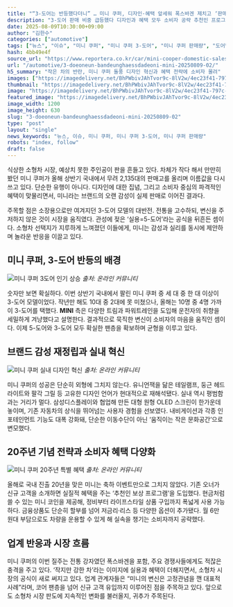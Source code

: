 ```yaml
---
title: "“3-도어는 반등했다더니” … 미니 쿠퍼, 디자인·혜택 앞세워 폭스바겐 제치고 ‘판매 급증’"
description: "3-도어 판매 비중 급등했다 디자인과 혜택 모두 소비자 공략 추천인 프로그램으로 충성도 강화 ..."
date: 2025-08-09T10:30:00+09:00
author: "김한수"
categories: ["automotive"]
tags: ["뉴스", "이슈", "미니 쿠퍼", "미니 쿠퍼 3-도어", "미니 쿠퍼 판매량", "도어별소비심리", "프리미엄재구매전략"]
hash: 4bb49e4f
source_url: "https://www.reportera.co.kr/car/mini-cooper-domestic-sales/"
url: "/automotive/3-doeoneun-bandeunghaessdadeoni-mini-20250809-02/"
h5_summary: "작은 차의 반란, 미니 쿠퍼 돌풍 디자인 혁신과 혜택 전략에 소비자 몰려"
images: ["https://imagedelivery.net/BhPWbivJAhTvor9c-8lV2w/4ec23f41-797c-4671-4145-3894be441e00/public", "https://imagedelivery.net/BhPWbivJAhTvor9c-8lV2w/7d23530d-a0e4-4c0a-863c-1335b04ee600/public", "https://imagedelivery.net/BhPWbivJAhTvor9c-8lV2w/2c645435-40a3-4868-eac3-0d0208d6c100/public", "https://imagedelivery.net/BhPWbivJAhTvor9c-8lV2w/55f464e2-81d4-46db-2d95-70615fb57700/public"]
thumbnail: "https://imagedelivery.net/BhPWbivJAhTvor9c-8lV2w/4ec23f41-797c-4671-4145-3894be441e00/public"
image: "https://imagedelivery.net/BhPWbivJAhTvor9c-8lV2w/4ec23f41-797c-4671-4145-3894be441e00/public"
featured_image: "https://imagedelivery.net/BhPWbivJAhTvor9c-8lV2w/4ec23f41-797c-4671-4145-3894be441e00/public"
image_width: 1200
image_height: 630
slug: "3-doeoneun-bandeunghaessdadeoni-mini-20250809-02"
type: "post"
layout: "single"
news_keywords: "뉴스, 이슈, 미니 쿠퍼, 미니 쿠퍼 3-도어, 미니 쿠퍼 판매량"
robots: "index, follow"
draft: false
---
```


식상한 소형차 시장, 예상치 못한 주인공이 판을 흔들고 있다. 차체가 작다 해서 만만히 봤던 미니 쿠퍼가 올해 상반기 국내에서 무려 2,135대의 판매고를 올리며 이름값을 다시 쓰고 있다. 단순한 유행이 아니다. 디자인에 대한 집념, 그리고 소비자 중심의 파격적인 혜택이 맞물리면서, 미니라는 브랜드의 오랜 감성이 실제 판매로 이어진 결과다.

주목할 점은 소장용으로만 여겨지던 3-도어 모델의 대반전. 전통을 고수하되, 변신을 주저하지 않은 것이 시장을 움직였다. 관성에 젖은 ‘실용=5-도어’라는 공식을 뒤흔든 셈이다. 소형차 선택지가 지루하게 느껴졌던 이들에게, 미니는 감성과 실리를 동시에 제안하며 놀라운 반응을 이끌고 있다.

## 미니 쿠퍼, 3-도어 반등의 배경

![미니 쿠퍼 3도어 인기 상승](https://imagedelivery.net/BhPWbivJAhTvor9c-8lV2w/7d23530d-a0e4-4c0a-863c-1335b04ee600/public)
*출처: 온라인 커뮤니티*


숫자만 보면 확실하다. 이번 상반기 국내에서 팔린 미니 쿠퍼 중 세 대 중 한 대 이상이 3-도어 모델이었다. 작년만 해도 10대 중 2대에 못 미쳤으나, 올해는 10명 중 4명 가까이 3-도어를 택했다. **MINI** 측은 다양한 트림과 파워트레인을 도입해 운전자의 취향을 세밀하게 겨냥했다고 설명한다. 결과적으로 묵직한 변신이 소비자의 마음을 움직인 셈이다. 이제 5-도어와 3-도어 모두 확실한 팬층을 확보하며 균형을 이루고 있다.

## 브랜드 감성 재정립과 실내 혁신

![미니 쿠퍼 실내 디자인 혁신](https://imagedelivery.net/BhPWbivJAhTvor9c-8lV2w/55f464e2-81d4-46db-2d95-70615fb57700/public)
*출처: 온라인 커뮤니티*


미니 쿠퍼의 성공은 단순히 외형에 그치지 않는다. 유니언잭을 닮은 테일램프, 둥근 헤드라이트와 팔각 그릴 등 고유한 디자인 언어가 현대적으로 재해석됐다. 실내 역시 평범함과는 거리가 멀다. 삼성디스플레이와 협업해 만든 대형 원형 OLED 스크린이 한가운데 놓이며, 기존 자동차의 상식을 뛰어넘는 사용자 경험을 선보였다. 내비게이션과 각종 인포테인먼트 기능도 대폭 강화돼, 단순한 이동수단이 아닌 ‘움직이는 작은 문화공간’으로 변모했다.

## 20주년 기념 전략과 소비자 혜택 다양화

![미니 쿠퍼 20주년 특별 혜택](https://imagedelivery.net/BhPWbivJAhTvor9c-8lV2w/2c645435-40a3-4868-eac3-0d0208d6c100/public)
*출처: 온라인 커뮤니티*


올해로 국내 진출 20년을 맞은 미니는 축하 이벤트만으로 그치지 않았다. 기존 오너가 신규 고객을 소개하면 실질적 혜택을 주는 ‘추천인 보상 프로그램’을 도입했다. 현금처럼 쓸 수 있는 미니 코인을 제공해, 정비부터 라이프스타일 상품 구입까지 폭넓게 사용 가능하다. 금융상품도 단순히 할부를 넘어 저금리·리스 등 다양한 옵션이 추가됐다. 월 6만 원대 부담으로도 차량을 운용할 수 있게 해 실속을 챙기는 소비자까지 공략했다.

## 업계 반응과 시장 흐름

미니 쿠퍼의 이번 질주는 전통 강자였던 폭스바겐을 포함, 주요 경쟁사들에게도 적잖은 충격을 주고 있다. ‘작지만 강한 차’라는 이미지에 실용과 혜택이 더해지면서, 소형차 시장의 공식이 새로 써지고 있다. 업계 관계자들은 “미니의 변신은 고정관념을 깬 대표적 사례”라며, 코어 팬층을 넘어 신규 고객 유입까지 이루어진 점을 주목하고 있다. 앞으로도 소형차 시장 판도에 지속적인 변화를 불러올지, 귀추가 주목된다.
